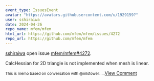 ```yaml
---
event_type: IssuesEvent
avatar: "https://avatars.githubusercontent.com/u/1929159?"
user: sshiraiwa
date: 2024-04-26
repo_name: mfem/mfem
html_url: https://github.com/mfem/mfem/issues/4272
repo_url: https://github.com/mfem/mfem
---
```


<a href='https://github.com/sshiraiwa' target='_blank'>sshiraiwa</a> open issue <a href='https://github.com/mfem/mfem/issues/4272' target='_blank'>mfem/mfem#4272</a>.

<p>CalcHessian for 2D triangle is not implemented when mesh is linear.</p><small>This is memo based on conversation with @mlstowell....</small><a href='https://github.com/mfem/mfem/issues/4272' target='_blank'>View Comment</a>